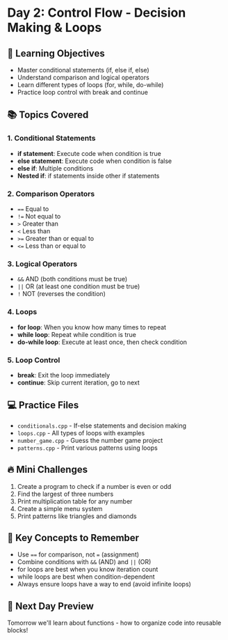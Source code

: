 # Day 2: Control Flow - Decision Making & Loops

## 🎯 Learning Objectives
- Master conditional statements (if, else if, else)
- Understand comparison and logical operators
- Learn different types of loops (for, while, do-while)
- Practice loop control with break and continue

## 📚 Topics Covered

### 1. Conditional Statements
- **if statement**: Execute code when condition is true
- **else statement**: Execute code when condition is false
- **else if**: Multiple conditions
- **Nested if**: if statements inside other if statements

### 2. Comparison Operators
- `==` Equal to
- `!=` Not equal to
- `>` Greater than
- `<` Less than
- `>=` Greater than or equal to
- `<=` Less than or equal to

### 3. Logical Operators
- `&&` AND (both conditions must be true)
- `||` OR (at least one condition must be true)
- `!` NOT (reverses the condition)

### 4. Loops
- **for loop**: When you know how many times to repeat
- **while loop**: Repeat while condition is true
- **do-while loop**: Execute at least once, then check condition

### 5. Loop Control
- **break**: Exit the loop immediately
- **continue**: Skip current iteration, go to next

## 💻 Practice Files
- `conditionals.cpp` - If-else statements and decision making
- `loops.cpp` - All types of loops with examples
- `number_game.cpp` - Guess the number game project
- `patterns.cpp` - Print various patterns using loops

## 🔥 Mini Challenges
1. Create a program to check if a number is even or odd
2. Find the largest of three numbers
3. Print multiplication table for any number
4. Create a simple menu system
5. Print patterns like triangles and diamonds

## 📖 Key Concepts to Remember
- Use `==` for comparison, not `=` (assignment)
- Combine conditions with `&&` (AND) and `||` (OR)
- for loops are best when you know iteration count
- while loops are best when condition-dependent
- Always ensure loops have a way to end (avoid infinite loops)

## 🚀 Next Day Preview
Tomorrow we'll learn about functions - how to organize code into reusable blocks!
